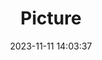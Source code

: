 ---
weight: 1
images:
- /images/edited/67.jpeg
title: Picture
date: 2023-11-11 14:03:37
tags:
- luminar
- work
---